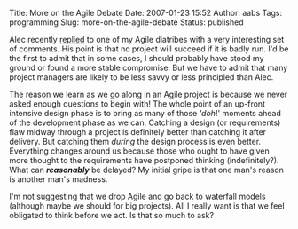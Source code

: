 Title: More on the Agile Debate
Date: 2007-01-23 15:52
Author: aabs
Tags: programming
Slug: more-on-the-agile-debate
Status: published

Alec recently [replied](http://alecthegeek.wordpress.com/2007/01/23/agile-is-not-a-panacea-neither-is-it-a-cure-all/) to one of my Agile diatribes with a very interesting set of comments. His point is that no project will succeed if it is badly run. I'd be the first to admit that in some cases, I should probably have stood my ground or found a more stable compromise. But we have to admit that many project managers are likely to be less savvy or less principled than Alec.

The reason we learn as we go along in an Agile project is because we never asked enough questions to begin with! The whole point of an up-front intensive design phase is to bring as many of those *'doh*!' moments ahead of the development phase as we can. Catching a design (or requirements) flaw midway through a project is definitely better than catching it after delivery. But catching them *during* the design process is even better. Everything changes around us because those who ought to have given more thought to the requirements have postponed thinking (indefinitely?). What can ***reasonably*** be delayed? My initial gripe is that one man's reason is another man's madness.

I'm not suggesting that we drop Agile and go back to waterfall models (although maybe we should for big projects). All I really want is that we feel obligated to think before we act. Is that so much to ask?
